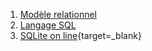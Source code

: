 1. [Modèle relationnel](../4.1_Modele_relationnel/cours/)  
2. [Langage SQL](../4.2_Langage_SQL/cours/)  
3. [SQLite on line](https://sqliteonline.com/){target=_blank}  
